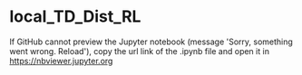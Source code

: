 # local_TD_Dist_RL

If GitHub cannot preview the Jupyter notebook (message 'Sorry, something went wrong. Reload'), copy the url link of the .ipynb file and open it in https://nbviewer.jupyter.org

